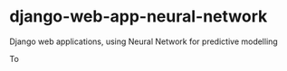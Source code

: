 # django-web-app-neural-network
Django web applications, using Neural Network for predictive modelling 

To 

